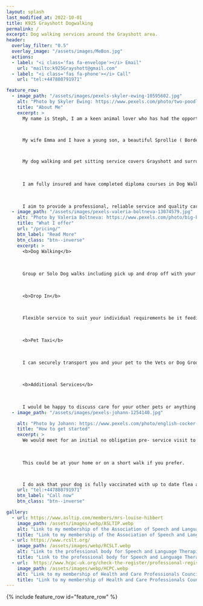 ```yaml
---
layout: splash
last_modified_at: 2022-10-01
title: K925 Grayshott Dogwalking
permalink: /
excerpt: Dog walking services around the Grayshott area.
header:
  overlay_filter: "0.5"
  overlay_image: "/assets/images/MeBon.jpg"
  actions:
  - label: "<i class='fas fa-envelope'></i> Email"
    url: "mailto:k925Grayshott@gmail.com"
  - label: "<i class='fas fa-phone'></i> Call"
    url: "tel:+447880791971"

feature_row:
  - image_path: "/assets/images/pexels-skyler-ewing-10595602.jpg"
    alt: "Photo by Skyler Ewing: https://www.pexels.com/photo/two-poodles-playing-on-a-snow-covered-field-10595602/"
    title: "About Me"
    excerpt: >
      My name is Steph, I am a keen animal lover who has had the opportunity to follow my dream of working with animals. 



      My wife Emma and I have a young son, a beautiful Sprollie ( Border Collie, Springer Spaniel Cross ) called Bonnie and 2 cats, Pepper and Peach. My family was the driving force behind me leaving my Sales Kitchen Designer job with its long hours and weekends to start K925.



      My dog walking and pet sitting service covers Grayshott and surrounding areas.
  
     
      
      I am fully insured and have completed diploma courses in Dog Walking and Pet Sitting which includes Animal First Aid and also in Canine Communication.

      
      
      I aim to provide a professional, reliable service and quality care for your furry friends.
  - image_path: "/assets/images/pexels-valeria-boltneva-13074579.jpg"
    alt: "Photo by Valeria Boltneva: https://www.pexels.com/photo/big-brown-dog-rolling-in-grass-13074579/"
    title: "What I offer"
    url: "/pricing/"
    btn_label: "Read More"
    btn_class: "btn--inverse"
    excerpt: >
      <b>Dog Walking</b>
      
      
      
      Group or Solo Dog walks including pick up and drop off with your furry friend having had plenty of fun along the way. They will be provided with water and toweled down before returning.

      
      
      <b>Drop In</b>

      
      
      Flexible service to suit your individual requirements be it feeding your pets to watering the plants.

      
      
      <b>Pet Taxi</b>

      
      
      I can securely transport you and your pet to the Vets or Dog Groomers, and wait to transport you home again.

      
      
      <b>Additional Services</b>

      
      
      I would be happy to discuss care for your other pets or anything you may require additionally whilst on a walk or during a visit.
  - image_path: "/assets/images/pexels-johann-1254140.jpg"

    alt: "Photo by Johann: https://www.pexels.com/photo/english-cocker-spaniel-puppy-sitting-on-ground-beside-grass-1254140/"
    title: "How to get started"
    excerpt: >
      We would meet for an initial no obligation pre- service visit to discuss you and your dog's individual requirements. 
      
      
      
      This could be at your home or on a short walk if you prefer.



      I do ask that your dog is fully vaccinated with up to date flea and worming.  
    url: "tel:+447880791971"
    btn_label: "Call now"
    btn_class: "btn--inverse"

gallery:
  - url: https://www.asltip.com/members/mrs-louise-hibbert
    image_path: /assets/images/webp/ASLTIP.webp
    alt: "Link to my membership of the Association of Speech and Language Therapists in Independent Practice"
    title: "Link to my membership of the Association of Speech and Language Therapists in Independent Practice"
  - url: https://www.rcslt.org/
    image_path: /assets/images/webp/RCSLT.webp
    alt: "Link to the professional body for Speech and Language Therapists"
    title: "Link to the professional body for Speech and Language Therapists"
  - url:  https://www.hcpc-uk.org/check-the-register/professional-registration-detail/?query=SL08478&profession=SL
    image_path: /assets/images/webp/HCPC.webp
    alt: "Link to my membership of Health and Care Professionals Council"
    title: "Link to my membership of Health and Care Professionals Council"
---
```



{% include feature_row id="feature_row" %}

<!-- {% include gallery type="center" %} -->
